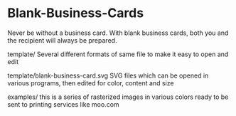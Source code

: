 Blank-Business-Cards
====================

Never be without a business card. With blank business cards, both you and the recipient will always be prepared.

template/
	Several different formats of same file to make it easy to open and edit
	
template/blank-business-card.svg
	SVG files which can be opened in various programs, then edited for color, content and size

examples/
	this is a series of rasterized images in various colors ready to be sent to printing services like moo.com